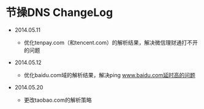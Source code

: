 # 节操DNS ChangeLog

- 2014.05.11

  - 优化tenpay.com（和tencent.com）的解析结果，解决微信理财通打不开的问题

- 2014.05.12

  - 优化baidu.com域的解析结果，解决ping www.baidu.com延时高的问题

- 2014.05.20

  - 更改taobao.com的解析策略
